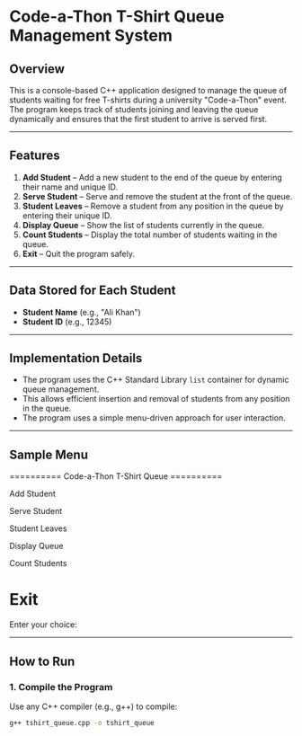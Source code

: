 # Code-a-Thon T-Shirt Queue Management System

## Overview
This is a console-based C++ application designed to manage the queue of students waiting for free T-shirts during a university "Code-a-Thon" event.  
The program keeps track of students joining and leaving the queue dynamically and ensures that the first student to arrive is served first.

---

## Features
1. **Add Student** – Add a new student to the end of the queue by entering their name and unique ID.
2. **Serve Student** – Serve and remove the student at the front of the queue.
3. **Student Leaves** – Remove a student from any position in the queue by entering their unique ID.
4. **Display Queue** – Show the list of students currently in the queue.
5. **Count Students** – Display the total number of students waiting in the queue.
6. **Exit** – Quit the program safely.

---

## Data Stored for Each Student
- **Student Name** (e.g., "Ali Khan")  
- **Student ID** (e.g., 12345)

---

## Implementation Details
- The program uses the C++ Standard Library `list` container for dynamic queue management.
- This allows efficient insertion and removal of students from any position in the queue.
- The program uses a simple menu-driven approach for user interaction.

---

## Sample Menu
========== Code-a-Thon T-Shirt Queue ==========

Add Student

Serve Student

Student Leaves

Display Queue

Count Students

Exit
==============================================
Enter your choice:


---

## How to Run

### 1. Compile the Program
Use any C++ compiler (e.g., g++) to compile:
```bash
g++ tshirt_queue.cpp -o tshirt_queue
